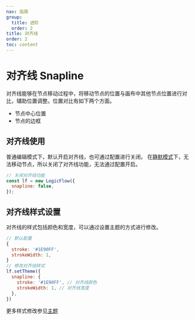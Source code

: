 ```yaml
---
nav: 指南
group:
  title: 进阶
  order: 2
title: 对齐线
order: 2
toc: content
---
```

# 对齐线 Snapline

对齐线能够在节点移动过程中，将移动节点的位置与画布中其他节点位置进行对比，辅助位置调整。位置对比有如下两个方面。

- 节点中心位置
- 节点的边框

## 对齐线使用

普通编辑模式下，默认开启对齐线，也可通过配置进行关闭。
在[静默模式](intermediate-silent-mode#静默模式)下，无法移动节点，所以关闭了对齐线功能，无法通过配置开启。

```jsx | pure
// 关闭对齐线功能
const lf = new LogicFlow({
  snapline: false,
});
```

## 对齐线样式设置

对齐线的样式包括颜色和宽度，可以通过设置主题的方式进行修改。

```jsx | pure
// 默认配置
{
  stroke: '#1E90FF',
  strokeWidth: 1,
}
// 修改对齐线样式
lf.setTheme({
  snapline: {
    stroke: '#1E90FF', // 对齐线颜色
    strokeWidth: 1, // 对齐线宽度
  },
})
```

<example :height="400" ></example>

更多样式修改参见[主题](basic-theme)
